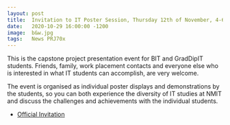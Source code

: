 ```yaml
---
layout: post
title:  Invitation to IT Poster Session, Thursday 12th of November, 4-6.30 pm in G Block Foyer
date:   2020-10-29 16:00:00 -1200
image:  b&w.jpg
tags:   News PRJ70x
---
```


This is the capstone project presentation event for BIT and GradDipIT students. Friends, family, work placement contacts and everyone else who is interested in what IT students can accomplish, are very welcome.

The event is organised as individual poster displays and demonstrations by the students, so you can both experience the diversity of IT studies at NMIT and discuss the challenges and achievements with the individual students.

* [Official Invitation](https://www.nmit.ac.nz/news-article/show/it-poster-night-2020)
